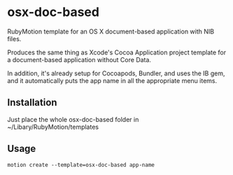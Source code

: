 osx-doc-based
=============

RubyMotion template for an OS X document-based application with NIB files.

Produces the same thing as Xcode's Cocoa Application project template for a document-based application without Core Data.

In addition, it's already setup for Cocoapods, Bundler, and uses the IB gem, and it automatically puts the app name in all the appropriate menu items.

## Installation

Just place the whole osx-doc-based folder in ~/Libary/RubyMotion/templates

## Usage

	motion create --template=osx-doc-based app-name
